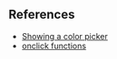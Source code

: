 ## References
* [Showing a color picker](https://www.w3schools.com/tags/tryit.asp?filename=tryhtml5_input_type_color)
* [onclick functions](https://www.w3schools.com/jsref/event_onclick.asp)